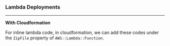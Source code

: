 ### Lambda Deployments

---

**With Cloudformation**

For inline lambda code, in cloudformation, we can add these codes under the `ZipFile` property of `AWS::Lambda::Function`.
